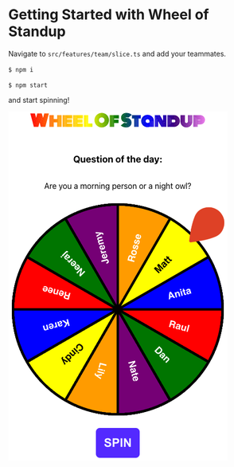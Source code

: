 # Getting Started with Wheel of Standup

Navigate to `src/features/team/slice.ts` and add your teammates.

`$ npm i`

`$ npm start`

and start spinning!

![](.readme/demo.png)
